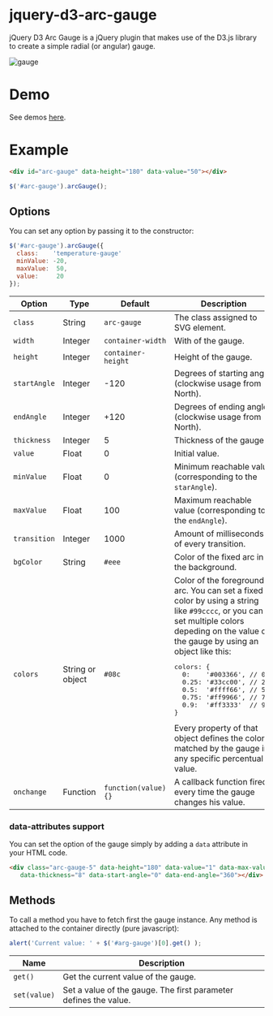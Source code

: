 
# jquery-d3-arc-gauge

jQuery D3 Arc Gauge is a jQuery plugin that makes use of the D3.js library to create a simple radial (or angular) gauge.

![gauge](https://cloud.githubusercontent.com/assets/1561134/6902956/6d2bc4d2-d717-11e4-85c7-c43638844841.png)

# Demo

See demos [here](https://rawgit.com/indrimuska/jquery-d3-arc-gauge/master/index.html).

# Example

```html
<div id="arc-gauge" data-height="180" data-value="50"></div>
```
```javascript
$('#arc-gauge').arcGauge();
```

## Options

You can set any option by passing it to the constructor:

```javascript
$('#arc-gauge').arcGauge({
  class:    'temperature-gauge'
  minValue: -20,
  maxValue:  50,
  value:     20
});
```

<table>
<thead>
  <tr>
    <th>Option</th>
    <th>Type</th>
    <th>Default</th>
    <th>Description</th>
  </tr>
</thead>
<tbody>
  <tr>
    <td><code>class</code></td>
    <td>String</td>
    <td><code>arc-gauge</code></td>
    <td>The class assigned to SVG element.</td>
  </tr>
  <tr>
    <td><code>width</code></td>
    <td>Integer</td>
    <td><code>container-width</code></td>
    <td>With of the gauge.</td>
  </tr>
  <tr>
    <td><code>height</code></td>
    <td>Integer</td>
    <td><code>container-height</code></td>
    <td>Height of the gauge.</td>
  </tr>
  <tr>
    <td><code>startAngle</code></td>
    <td>Integer</td>
    <td>-120</td>
    <td>Degrees of starting angle (clockwise usage from North).</td>
  </tr>
  <tr>
    <td><code>endAngle</code></td>
    <td>Integer</td>
    <td>+120</td>
    <td>Degrees of ending angle (clockwise usage from North).</td>
  </tr>
  <tr>
    <td><code>thickness</code></td>
    <td>Integer</td>
    <td>5</td>
    <td>Thickness of the gauge.</td>
  </tr>
  <tr>
    <td><code>value</code></td>
    <td>Float</td>
    <td>0</td>
    <td>Initial value.</td>
  </tr>
  <tr>
    <td><code>minValue</code></td>
    <td>Float</td>
    <td>0</td>
    <td>Minimum reachable value (corresponding to the <code>starAngle</code>).</td>
  </tr>
  <tr>
    <td><code>maxValue</code></td>
    <td>Float</td>
    <td>100</td>
    <td>Maximum reachable value (corresponding to the <code>endAngle</code>).</td>
  </tr>
  <tr>
    <td><code>transition</code></td>
    <td>Integer</td>
    <td>1000</td>
    <td>Amount of milliseconds of every transition.</td>
  </tr>
  <tr>
    <td><code>bgColor</code></td>
    <td>String</td>
    <td><code>#eee</code></td>
    <td>Color of the fixed arc in the background.</td>
  </tr>
  <tr>
    <td><code>colors</code></td>
    <td>String or object</td>
    <td><code>#08c</code></td>
    <td>
      Color of the foreground arc. You can set a fixed color by using a string like <code>#99cccc</code>, or you can set
      multiple colors depeding on the value of the gauge by using an object like this:
      <pre>colors: {
  0:    '#003366', // 0%
  0.25: '#33cc00', // 25%
  0.5:  '#ffff66', // 50%
  0.75: '#ff9966', // 75%
  0.9:  '#ff3333'  // 90%
}</pre>
      Every property of that object defines the color matched by the gauge in any specific percentual value.
    </td>
  </tr>
  <tr>
    <td><code>onchange</code></td>
    <td>Function</td>
    <td><code>function(value){}</code></td>
    <td>A callback function fired every time the gauge changes his value.</td>
  </tr>
</tbody>
</table>

### data-attributes support

You can set the option of the gauge simply by adding a `data` attribute in your HTML code.

```html
<div class="arc-gauge-5" data-height="180" data-value="1" data-max-value="60"
   data-thickness="8" data-start-angle="0" data-end-angle="360"></div>
```

## Methods

To call a method you have to fetch first the gauge instance. Any method is attached to the container directly (pure javascript):

```javascript
alert('Current value: ' + $('#arg-gauge')[0].get() );
```

<table>
<thead>
  <tr>
    <th>Name</th>
    <th>Description</th>
  </tr>
</thead>
<tbody>
  <tr>
    <td><code>get()</code></td>
    <td>Get the current value of the gauge.</td>
  </tr>
  <tr>
    <td><code>set(value)</code></td>
    <td>Set a value of the gauge. The first parameter defines the value.</td>
  </tr>
</tbody>
</table>
